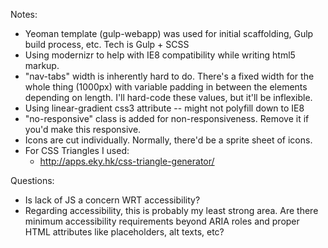 Notes:
  - Yeoman template (gulp-webapp) was used for initial scaffolding, Gulp build process, etc.  Tech is Gulp + SCSS
  - Using modernizr to help with IE8 compatibility while writing html5 markup.
  - "nav-tabs" width is inherently hard to do.  There's a fixed width for the whole thing (1000px) with variable padding in between the elements depending on length.  I'll hard-code these values, but it'll be inflexible.
  - Using linear-gradient css3 attribute -- might not polyfill down to IE8
  - "no-responsive" class is added for non-responsiveness.  Remove it if you'd make this responsive.
  - Icons are cut individually.  Normally, there'd be a sprite sheet of icons.
  - For CSS Triangles I used:
    - http://apps.eky.hk/css-triangle-generator/

Questions:
  - Is lack of JS a concern WRT accessibility?
  - Regarding accessibility, this is probably my least strong area.  Are there minimum accessibility requirements beyond ARIA roles and proper HTML attributes like placeholders, alt texts, etc?